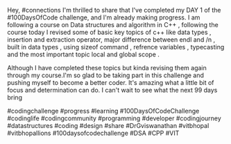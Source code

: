 Hey, #connections I'm thrilled to share that I've completed my DAY 1 of the #100DaysOfCode challenge, and I'm already making progress. I am following a course on Data structures and algorithm in C++ , following the course today I revised some of basic key topics of c++ like data types , insertion and extraction operator, major difference between endl and /n , built in data types , using sizeof command , refrence variables , typecasting and the most important topic local and global scope . 

Although I have completed these topics but kinda revising them again through my course.I'm so glad to be taking part in this challenge and pushing myself to become a better coder. It's amazing what a little bit of focus and determination can do. I can't wait to see what the next 99 days bring

#codingchallenge #progress #learning #100DaysOfCodeChallenge #codinglife #codingcommunity #programming #developer #codingjourney #datastructures #coding #design #share #DrGviswanathan #vitbhopal #vitbhopallions #100daysofcodechallenge
#DSA #CPP #VIT
    
